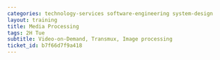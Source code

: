 ```yaml
---
categories: technology-services software-engineering system-design
layout: training
title: Media Processing
tags: 2H Tue 
subtitle: Video-on-Demand, Transmux, Image processing
ticket_id: b7f66d7f9a418
---
```

